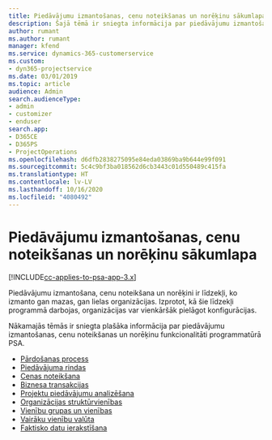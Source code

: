 ```yaml
---
title: Piedāvājumu izmantošanas, cenu noteikšanas un norēķinu sākumlapa
description: Šajā tēmā ir sniegta informācija par piedāvājumu izmantošanu, cenu noteikšanu un norēķiniem.
author: rumant
ms.author: rumant
manager: kfend
ms.service: dynamics-365-customerservice
ms.custom:
- dyn365-projectservice
ms.date: 03/01/2019
ms.topic: article
audience: Admin
search.audienceType:
- admin
- customizer
- enduser
search.app:
- D365CE
- D365PS
- ProjectOperations
ms.openlocfilehash: d6dfb2838275095e84eda03869ba9b644e99f091
ms.sourcegitcommit: 5c4c9bf3ba018562d6cb3443c01d550489c415fa
ms.translationtype: HT
ms.contentlocale: lv-LV
ms.lasthandoff: 10/16/2020
ms.locfileid: "4080492"
---
```

# <a name="quoting-pricing-and-billing-home-page"></a>Piedāvājumu izmantošanas, cenu noteikšanas un norēķinu sākumlapa

[!INCLUDE[cc-applies-to-psa-app-3.x](../includes/cc-applies-to-psa-app-3x.md)]

Piedāvājumu izmantošana, cenu noteikšana un norēķini ir līdzekļi, ko izmanto gan mazas, gan lielas organizācijas. Izprotot, kā šie līdzekļi programmā darbojas, organizācijas var vienkāršāk pielāgot konfigurācijas.

Nākamajās tēmās ir sniegta plašāka informācija par piedāvājumu izmantošanas, cenu noteikšanas un norēķinu funkcionalitāti programmatūrā PSA.

- [Pārdošanas process](basic-sales-process.md)
- [Piedāvājuma rindas](basic-quote-lines.md)
- [Cenas noteikšana](basic-pricing.md)
- [Biznesa transakcijas](basic-business-transactions.md)
- [Projektu piedāvājumu analizēšana](basic-analyzing-quotes.md)
- [Organizācijas struktūrvienības](advanced-organizational.md)
- [Vienību grupas un vienības](advanced-units.md)
- [Vairāku vienību valūta](advanced-currency.md)
- [Faktisko datu ierakstīšana](advanced-actuals.md)
